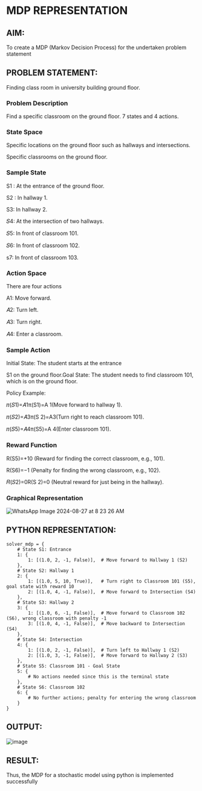 # MDP REPRESENTATION

## AIM:
To create a MDP (Markov Decision Process) for the undertaken problem statement

## PROBLEM STATEMENT:
Finding class room in university building ground floor.

### Problem Description
Find a specific classroom on the ground floor. 7 states and 4 actions.


### State Space
Specific locations on the ground floor such as hallways and intersections.

Specific classrooms on the ground floor.

### Sample State
S1 : At the entrance of the ground floor.

S2 : In hallway 1.

S3: In hallway 2.

𝑆4: At the intersection of two hallways.

𝑆5: In front of classroom 101.

𝑆6: In front of classroom 102.

s7: In front of classroom 103.

### Action Space
There are four actions 

A1: Move forward.

𝐴2: Turn left.

𝐴3: Turn right.

𝐴4: Enter a classroom.

### Sample Action
Initial State: The student starts at the entrance 

S1 on the ground floor.Goal State: The student needs to find classroom 101, which is on the ground floor.

Policy Example:

𝜋(𝑆1)=𝐴1π(S1)=A 1(Move forward to hallway 1).

𝜋(𝑆2)=𝐴3π(S 2)=A3(Turn right to reach classroom 101).

𝜋(𝑆5)=𝐴4π(S5)=A 4(Enter classroom 101).

### Reward Function
R(S5)=+10 (Reward for finding the correct classroom, e.g., 101).

R(S6)=−1 (Penalty for finding the wrong classroom, e.g., 102).

𝑅(𝑆2)=0R(S 2)=0 (Neutral reward for just being in the hallway).

### Graphical Representation

![WhatsApp Image 2024-08-27 at 8 23 26 AM](https://github.com/user-attachments/assets/c93331f6-e0ef-4215-836e-242f1f50e078)


## PYTHON REPRESENTATION:
```
solver_mdp = {
    # State S1: Entrance
    1: {
        1: [(1.0, 2, -1, False)],  # Move forward to Hallway 1 (S2)
    },
    # State S2: Hallway 1
    2: {
        1: [(1.0, 5, 10, True)],   # Turn right to Classroom 101 (S5), goal state with reward 10
        2: [(1.0, 4, -1, False)],  # Move forward to Intersection (S4)
    },
    # State S3: Hallway 2
    3: {
        1: [(1.0, 6, -1, False)],  # Move forward to Classroom 102 (S6), wrong classroom with penalty -1
        3: [(1.0, 4, -1, False)],  # Move backward to Intersection (S4)
    },
    # State S4: Intersection
    4: {
        1: [(1.0, 2, -1, False)],  # Turn left to Hallway 1 (S2)
        2: [(1.0, 3, -1, False)],  # Move forward to Hallway 2 (S3)
    },
    # State S5: Classroom 101 - Goal State
    5: {
        # No actions needed since this is the terminal state
    },
    # State S6: Classroom 102
    6: {
        # No further actions; penalty for entering the wrong classroom
    }
}

```

## OUTPUT:
![image](https://github.com/user-attachments/assets/5e99a80c-a122-4ef0-b2a5-9cac6d8883a5)


## RESULT:
Thus, the MDP for a stochastic model using python is implemented successfully
